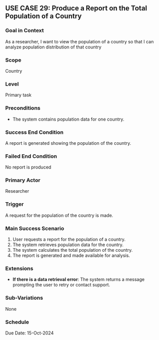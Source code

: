 ## USE CASE 29: Produce a Report on the Total Population of a Country

### Goal in Context
As a researcher, I want to view the population of a country so that I can analyze population distribution of that country

### Scope
Country

### Level
Primary task

### Preconditions
- The system contains population data for one country.

### Success End Condition
A report is generated showing the population of the country.

### Failed End Condition
No report is produced

### Primary Actor
Researcher

### Trigger
A request for the population of the country is made.

### Main Success Scenario
1. User requests a report for the population of a country.
2. The system retrieves population data for the country.
3. The system calculates the total population of the country.
4. The report is generated and made available for analysis.

### Extensions
- **If there is a data retrieval error**: The system returns a message prompting the user to retry or contact support.

### Sub-Variations
None

### Schedule
Due Date: 15-Oct-2024
